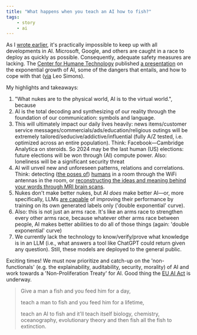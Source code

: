 ```yaml
---
title: "What happens when you teach an AI how to fish?"
tags: 
    - story
    - ai
---
```


As I [wrote earlier](https://www.hwschuur.nl/agi/), it's practically impossible to keep up with all developments in AI. Microsoft, Google, and others are caught in a race to deploy as quickly as possible. Consequently, adequate safety measures are lacking. The [Center for Humane Technology](https://www.humanetech.com) published [a presentation](https://www.youtube.com/watch?v=xoVJKj8lcNQ) on the exponential growth of AI, some of the dangers that entails, and how to cope with that ([via](https://mastodon.nl/@lsimons/110270615465982207) Leo Simons). 

My highlights and takeaways:

1. "What nukes are to the physical world, AI is to the virtual world.", because
2. AI is the total decoding and synthesizing of our reality through the foundation of our communication: symbols and language.
3. This will ultimately impact our daily lives heavily: news items/customer service messages/commercials/ads/education/religious outings will be extremely tailored/seducive/addictive/influential (fully A/Z tested, i.e. optimized across an entire population). Think: Facebook—Cambridge Analytica on steroids. So 2024 may be the last human (US) elections: future elections will be won through (AI) compute power. Also: loneliness will be a significant security threat
4. AI will unveil new and unforeseen patterns, relations and correlations. Think: detecting ([the poses of](https://arxiv.org/abs/2301.00250)) [humans](https://arxiv.org/abs/1903.05316) in a room through the WiFi antennas in the room, or [reconstructing the ideas and meaning behind your words through MRI brain scans](https://www.nature.com/articles/s41593-023-01304-9.epdf?sharing_token=P0R6PrEoUvUkFXd4iNrBYdRgN0jAjWel9jnR3ZoTv0NG3whxCLvPExlNSoYRnDSfIOgKVxuQpIpQTlvwbh56sqMXN0lZ9RZmdNtl6FGOIAG4FCtIHW1KJlM6y8opjMflLwC5y8nr_2Pf8epQHcEJyXmLOJ5iSW1y1NYLOhz2IXPDlyZo3ymJnneCPZFL8Mq6XBKu4fq-8LgZJ4KK78X-vw%3D%3D).
5. Nukes don't make better nukes, but AI _does_ make better AI—or, more specifically, LLMs [are capable](https://arxiv.org/abs/2210.11610) of improving their performance by training on its own generated labels only ('double exponential' curve).
6. Also: this is not just an arms race. It's like an arms race to strengthen every other arms race, because whatever other arms race between people, AI makes better abilities to do all of those things (again: 'double exponential' curve)
7. We currently lack the technology to know/verify/prove what knowledge is in an LLM (i.e., what answers a tool like ChatGPT could return given any question). Still, these models are deployed to the general public.

Exciting times! We must now prioritize and catch-up on the 'non-functionals' (e.g. the explainability, auditability, security, morality) of AI and work towards a 'Non-Proliferation Treaty' for AI. Good thing the [EU AI Act](https://artificialintelligenceact.eu) is underway.

> Give a man a fish and you feed him for a day, 
>
> teach a man to fish and you feed him for a lifetime,  
>
> teach an AI to fish and it'll teach itself biology, chemistry, oceanography, evolutionary theory and then fish all the fish to extinction.